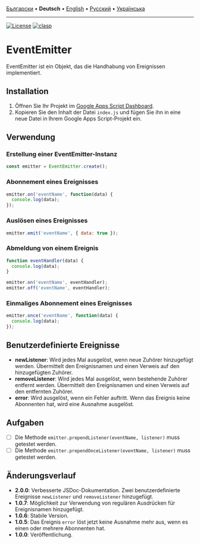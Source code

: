 [Български](README-BG.md) • **Deutsch** • [English](README.md) • [Русский](README-RU.md) • [Українська](README-UK.md)

---

[![License](https://img.shields.io/github/license/microsoft/semantic-kernel)](https://github.com/MaksymStoianov/EventEmitter/blob/master/LICENSE.md) [![clasp](https://img.shields.io/badge/built%20with-clasp-4285f4.svg)](https://github.com/google/clasp)


# EventEmitter

EventEmitter ist ein Objekt, das die Handhabung von Ereignissen implementiert.


## Installation

1. Öffnen Sie Ihr Projekt im [Google Apps Script Dashboard](https://script.google.com/).
2. Kopieren Sie den Inhalt der Datei `index.js` und fügen Sie ihn in eine neue Datei in Ihrem Google Apps Script-Projekt ein.

## Verwendung

### Erstellung einer EventEmitter-Instanz

```javascript
const emitter = EventEmitter.create();
```

### Abonnement eines Ereignisses

```javascript
emitter.on('eventName', function(data) {
  console.log(data);
});
```

### Auslösen eines Ereignisses

```javascript
emitter.emit('eventName', { data: true });
```

### Abmeldung von einem Ereignis

```javascript
function eventHandler(data) {
  console.log(data);
}

emitter.on('eventName', eventHandler);
emitter.off('eventName', eventHandler);
```

### Einmaliges Abonnement eines Ereignisses

```javascript
emitter.once('eventName', function(data) {
  console.log(data);
});
```

## Benutzerdefinierte Ereignisse

- **newListener**: Wird jedes Mal ausgelöst, wenn neue Zuhörer hinzugefügt werden. Übermittelt den Ereignisnamen und einen Verweis auf den hinzugefügten Zuhörer.
- **removeListener**: Wird jedes Mal ausgelöst, wenn bestehende Zuhörer entfernt werden. Übermittelt den Ereignisnamen und einen Verweis auf den entfernten Zuhörer.
- **error**: Wird ausgelöst, wenn ein Fehler auftritt. Wenn das Ereignis keine Abonnenten hat, wird eine Ausnahme ausgelöst.

## Aufgaben

- [ ] Die Methode `emitter.prependListener(eventName, listener)` muss getestet werden.
- [ ] Die Methode `emitter.prependOnceListener(eventName, listener)` muss getestet werden.

## Änderungsverlauf

- **2.0.0**: Verbesserte JSDoc-Dokumentation. Zwei benutzerdefinierte Ereignisse `newListener` und `removeListener` hinzugefügt.
- **1.0.7**: Möglichkeit zur Verwendung von regulären Ausdrücken für Ereignisnamen hinzugefügt.
- **1.0.6**: Stabile Version.
- **1.0.5**: Das Ereignis `error` löst jetzt keine Ausnahme mehr aus, wenn es einen oder mehrere Abonnenten hat.
- **1.0.0**: Veröffentlichung.
